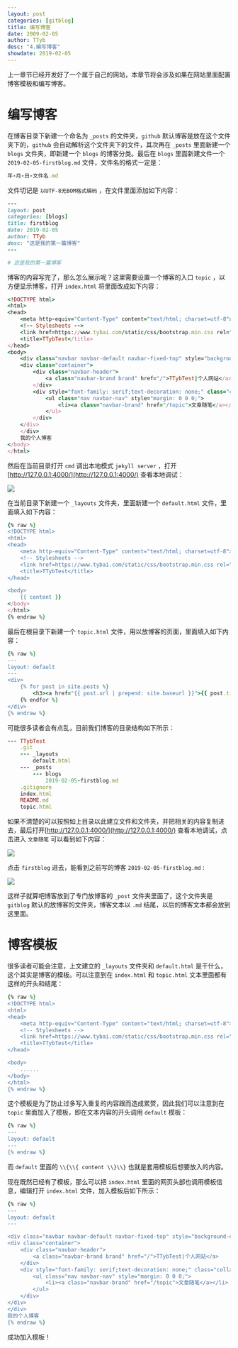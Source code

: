 ```yaml
---
layout: post
categories: [gitblog]
title: 编写博客
date: 2009-02-05
author: TTyb
desc: "4.编写博客"
showdate: 2019-02-05
---
```


上一章节已经开发好了一个属于自己的网站，本章节将会涉及如果在网站里面配置博客模板和编写博客。

# 编写博客

在博客目录下新建一个命名为 `_posts` 的文件夹，`github` 默认博客是放在这个文件夹下的，`github` 会自动解析这个文件夹下的文件，其次再在 `_posts` 里面新建一个 `blogs` 文件夹，即新建一个 `blogs` 的博客分类。最后在 `blogs` 里面新建文件一个 `2019-02-05-firstblog.md` 文件，文件名的格式一定是：

~~~ruby
年-月-日-文件名.md
~~~

文件切记是 `以UTF-8无BOM格式编码` ，在文件里面添加如下内容：

~~~ruby
---
layout: post
categories: [blogs]
title: firstblog
date: 2019-02-05
author: TTyb
desc: "这是我的第一篇博客"
---

# 这是我的第一篇博客
~~~

博客的内容写完了，那么怎么展示呢？这里需要设置一个博客的入口 `topic` ，以方便显示博客，打开 `index.html` 将里面改成如下内容：

~~~ruby
<!DOCTYPE html>
<html>
<head>
	<meta http-equiv="Content-Type" content="text/html; charset=utf-8">
    <!-- Stylesheets -->
    <link href=https://www.tybai.com/static/css/bootstrap.min.css rel="stylesheet"/>
    <title>TTybTest</title>
</head>
<body>
	<div class="navbar navbar-default navbar-fixed-top" style="background-color:rgba(255, 255, 255, 0.75);box-shadow:0 10px 10px 0 rgba(0, 0, 0, 0.15)">
    <div class="container">
        <div class="navbar-header">
            <a class="navbar-brand brand" href="/">TTybTest|个人网站</a>
        </div>
        <div style="font-family: serif;text-decoration: none;" class="collapse navbar-collapse navbar-responsive-collapse" id = "target-menu">
			<ul class="nav navbar-nav" style="margin: 0 0 0;">
				<li><a class="navbar-brand" href="/topic">文章随笔</a></li>			
			</ul>
        </div>
    </div>
	</div>
	我的个人博客
</body>
</html>
~~~

然后在当前目录打开 `cmd` 调出本地模式 `jekyll server` ，打开[http://127.0.0.1:4000/](http://127.0.0.1:4000/) 查看本地调试：

<p style="text-align:center"><img src="/img/gitblog4/20190205115922.jpg" class="img-responsive" style="display: block; margin-right: auto; margin-left: auto;"></p>

在当前目录下新建一个 `_layouts` 文件夹，里面新建一个 `default.html` 文件，里面填入如下内容：

~~~ruby
{% raw %}
<!DOCTYPE html>
<html>
<head>
	<meta http-equiv="Content-Type" content="text/html; charset=utf-8">
    <!-- Stylesheets -->
    <link href=https://www.tybai.com/static/css/bootstrap.min.css rel="stylesheet"/>
    <title>TTybTest</title>
</head>

<body>
    {{ content }}
</body>
</html>
{% endraw %}
~~~

最后在根目录下新建一个 `topic.html` 文件，用以放博客的页面，里面填入如下内容：

~~~ruby
{% raw %}
---
layout: default
---
<div>
	{% for post in site.posts %}
		<h3><a href="{{ post.url | prepend: site.baseurl }}">{{ post.title }}</a></h3>
	{% endfor %}
</div>
{% endraw %}
~~~

可能很多读者会有点乱，目前我们博客的目录结构如下所示：

~~~ruby
--- TTybTest
    .git
    --- _layouts
        default.html
	--- _posts
	    --- blogs
		    2019-02-05-firstblog.md
	.gitignore
	index.html
	README.md
	topic.html
~~~

如果不清楚的可以按照如上目录以此建立文件和文件夹，并把相关的内容复制进去，最后打开[http://127.0.0.1:4000/](http://127.0.0.1:4000/) 查看本地调试，点击进入 `文章随笔` 可以看到如下内容：

<p style="text-align:center"><img src="/img/gitblog4/20190205124148.jpg" class="img-responsive" style="display: block; margin-right: auto; margin-left: auto;"></p>

点击 `firstblog` 进去，能看到之前写的博客 `2019-02-05-firstblog.md` :

<p style="text-align:center"><img src="/img/gitblog4/20190205124349.jpg" class="img-responsive" style="display: block; margin-right: auto; margin-left: auto;"></p>

这样子就算吧博客放到了专门放博客的 `_post` 文件夹里面了，这个文件夹是 `gitblog` 默认的放博客的文件夹，博客文本以 `.md` 结尾，以后的博客文本都会放到这里面。

# 博客模板

很多读者可能会注意，上文建立的 `_layouts` 文件夹和 `default.html` 是干什么，这个其实是博客的模板。可以注意到在 `index.html` 和 `topic.html` 文本里面都有这样的开头和结尾：

~~~ruby
{% raw %}
<!DOCTYPE html>
<html>
<head>
	<meta http-equiv="Content-Type" content="text/html; charset=utf-8">
    <!-- Stylesheets -->
    <link href=https://www.tybai.com/static/css/bootstrap.min.css rel="stylesheet"/>
    <title>TTybTest</title>
</head>

<body>
    ......
</body>
</html>
{% endraw %}
~~~

这个模板是为了防止过多写入重复的内容跟而造成累赘，因此我们可以注意到在 `topic` 里面加入了模板，即在文本内容的开头调用 `default` 模板：

~~~ruby
{% raw %}
---
layout: default
---
{% endraw %}
~~~

而 `default` 里面的 `\\{\\{ content \\}\\}` 也就是套用模板后想要放入的内容。

现在既然已经有了模板，那么可以把 `index.html` 里面的网页头部也调用模板信息，编辑打开 `index.html` 文件，加入模板后如下所示：

~~~ruby
{% raw %}
---
layout: default
---

<div class="navbar navbar-default navbar-fixed-top" style="background-color:rgba(255, 255, 255, 0.75);box-shadow:0 10px 10px 0 rgba(0, 0, 0, 0.15)">
<div class="container">
	<div class="navbar-header">
		<a class="navbar-brand brand" href="/">TTybTest|个人网站</a>
	</div>
	<div style="font-family: serif;text-decoration: none;" class="collapse navbar-collapse navbar-responsive-collapse" id = "target-menu">
		<ul class="nav navbar-nav" style="margin: 0 0 0;">
			<li><a class="navbar-brand" href="/topic">文章随笔</a></li>			
		</ul>
	</div>
</div>
</div>
我的个人博客
{% endraw %}
~~~

成功加入模板！